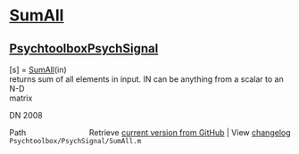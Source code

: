 # [SumAll](SumAll)
## [Psychtoolbox](Psychtoolbox)[PsychSignal](PsychSignal)

[s] = [SumAll](SumAll)(in)  
returns sum of all elements in input. IN can be anything from a scalar to an N-D  
matrix  
  
DN 2008  




<div class="code_header" style="text-align:right;">
  <span style="float:left;">Path&nbsp;&nbsp;</span> <span class="counter">Retrieve <a href=
  "https://raw.github.com/Psychtoolbox-3/Psychtoolbox-3/beta/Psychtoolbox/PsychSignal/SumAll.m">current version from GitHub</a> | View <a href=
  "https://github.com/Psychtoolbox-3/Psychtoolbox-3/commits/beta/Psychtoolbox/PsychSignal/SumAll.m">changelog</a></span>
</div>
<div class="code">
  <code>Psychtoolbox/PsychSignal/SumAll.m</code>
</div>

